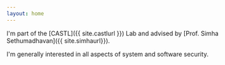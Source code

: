 ```yaml
---
layout: home
---
```


I'm part of the [CASTL]({{ site.castlurl }}) Lab and advised by [Prof. Simha Sethumadhavan]({{ site.simhaurl}}).

I'm generally interested in all aspects of system and software security.
<!-- Have a look at my <a href="{{ site.resumeurl }}">resume</a> and other interesting <a href="{{ site.baseurl }}resources">resources</a>. -->
